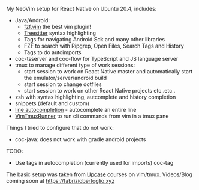 My NeoVim setup for React Native on Ubuntu 20.4, includes:

- Java/Android:
  - [fzf.vim](https://github.com/junegunn/fzf.vim) the best vim plugin!
  - [Treesitter](https://github.com/nvim-treesitter/nvim-treesitter) syntax highlighting
  - Tags for navigating Android Sdk and many other libraries
  - FZF to search with Ripgrep, Open Files, Search Tags and History
  - Tags to do autoimports
- coc-tsserver and coc-flow for TypeScript and JS language server
- tmux to manage different type of work sessions:
  - start session to work on React Native master and automatically start the emulator/server/android build
  - start session to change dotfiles
  - start session to work on other React Native projects etc..etc..
- zsh with syntax highlighting, autcomplete and history completion
- snippets (default and custom)
- [line autocompletion](https://github.com/junegunn/fzf.vim#custom-completion) - autocomplete an entire line
- [VimTmuxRunner](https://github.com/christoomey/vim-tmux-runner) to run cli commands from vim in a tmux pane

Things I tried to configure that do not work:

- coc-java: does not work with gradle android projects

TODO:

- Use tags in autocompletion (currently used for imports) coc-tag

The basic setup was taken from [Upcase](https://thoughtbot.com/upcase/) courses on vim/tmux.
Videos/Blog coming soon at https://fabriziobertoglio.xyz
